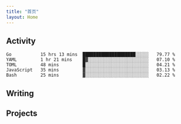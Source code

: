 ```yaml
---
title: "首页"
layout: Home
---
```


## Activity
<!--START_SECTION:waka-->
```text
Go           15 hrs 13 mins  ████████████████████░░░░░   79.77 % 
YAML         1 hr 21 mins    █▓░░░░░░░░░░░░░░░░░░░░░░░   07.10 % 
TOML         48 mins         █░░░░░░░░░░░░░░░░░░░░░░░░   04.21 % 
JavaScript   35 mins         ▓░░░░░░░░░░░░░░░░░░░░░░░░   03.13 % 
Bash         25 mins         ▓░░░░░░░░░░░░░░░░░░░░░░░░   02.22 % 
```
<!--END_SECTION:waka-->

## Writing
<PindedPosts />

## Projects
<Projects />
